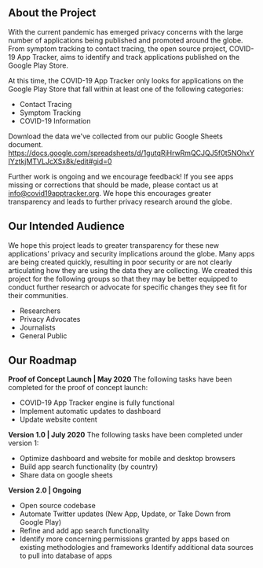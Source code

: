 ## About the Project
With the current pandemic has emerged privacy concerns with the large number of applications being published and promoted around the globe. From symptom tracking to contact tracing, the open source project, COVID-19 App Tracker, aims to identify and track applications published on the Google Play Store.

At this time, the COVID-19 App Tracker only looks for applications on the Google Play Store that fall within at least one of the following categories:

- Contact Tracing
- Symptom Tracking
- COVID-19 Information

Download the data we've collected from our public Google Sheets document.
https://docs.google.com/spreadsheets/d/1gutqRjHrwRmQCJQJ5f0t5NOhxYIYztkjMTVLJcXSx8k/edit#gid=0

Further work is ongoing and we encourage feedback! If you see apps missing or corrections that should be made, please contact us at info@covid19apptracker.org. We hope this encourages greater transparency and leads to further privacy research around the globe.

## Our Intended Audience
We hope this project leads to greater transparency for these new applications’ privacy and security implications around the globe. Many apps are being created quickly, resulting in poor security or are not clearly articulating how they are using the data they are collecting. We created this project for the following groups so that they may be better equipped to conduct further research or advocate for specific changes they see fit for their communities.

- Researchers
- Privacy Advocates
- Journalists
- General Public

## Our Roadmap

**Proof of Concept Launch | May 2020**
The following tasks have been completed for the proof of concept launch:

- COVID-19 App Tracker engine is fully functional
- Implement automatic updates to dashboard
- Update website content

**Version 1.0 | July 2020**
The following tasks have been completed under version 1:

- Optimize dashboard and website for mobile and desktop browsers
- Build app search functionality (by country)
- Share data on google sheets

**Version 2.0 | Ongoing**

- Open source codebase
- Automate Twitter updates (New App, Update, or Take Down from Google Play)
- Refine and add app search functionality
- Identify more concerning permissions granted by apps based on existing methodologies and frameworks
Identify additional data sources to pull into database of apps
